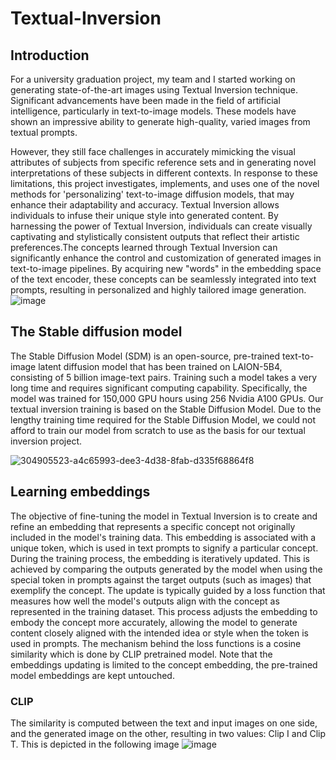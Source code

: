 # Textual-Inversion
## Introduction
For a university graduation project, my team and I started working on generating state-of-the-art images using Textual Inversion technique.
Significant advancements have been made in the field of artificial intelligence, particularly in text-to-image models. These models have shown an impressive ability to generate high-quality, varied images from textual prompts.

However, they still face challenges in accurately mimicking the visual attributes of subjects from specific reference sets and in generating novel interpretations of these subjects in different contexts. In response to these limitations, this project investigates, implements, and uses one of the novel methods for 'personalizing' text-to-image diffusion models, that may enhance their adaptability and accuracy.
Textual Inversion allows individuals to infuse their unique style into generated content. By harnessing the power of Textual Inversion, individuals can create visually captivating and stylistically consistent outputs that reflect their artistic preferences.The concepts learned through Textual Inversion can significantly enhance the control and customization of generated images in text-to-image pipelines. By acquiring new "words" in the embedding space of the text encoder, these concepts can be seamlessly integrated into text prompts, resulting in personalized and highly tailored image generation.
![image](https://github.com/moayyad16/Textual-Inversion/assets/93573570/acf0018e-17a1-4ca5-98e5-f0bbdddc8163)

## The Stable diffusion model
The Stable Diffusion Model (SDM) is an open-source, pre-trained text-to-image latent diffusion model that has been trained on LAION-5B4, consisting of 5 billion image-text pairs. Training such a model takes a very long time and requires significant computing capability. Specifically, the model was trained for 150,000 GPU hours using 256 Nvidia A100 GPUs.
Our textual inversion training is based on the Stable Diffusion Model. Due to the lengthy training time required for the Stable Diffusion Model, we could not afford to train our model from scratch to use as the basis for our textual inversion project.

![304905523-a4c65993-dee3-4d38-8fab-d335f68864f8](https://github.com/moayyad16/Textual-Inversion/assets/93573570/147213ae-d96d-4e3a-bad0-f74d13751671)


## Learning embeddings
The objective of fine-tuning the model in Textual Inversion is to create and refine an embedding that represents a specific concept not originally included in the model's training data. This embedding is associated with a unique token, which is used in text prompts to signify a particular concept. During the training process, the embedding is iteratively updated. This is achieved by comparing the outputs generated by the model when using the special token in prompts against the target outputs (such as images) that exemplify the concept. The update is typically guided by a loss function that measures how well the model's outputs align with the concept as represented in the training dataset. This process adjusts the embedding to embody the concept more accurately, allowing the model to generate content closely aligned with the intended idea or style when the token is used in prompts. The mechanism behind the loss functions is a cosine similarity which is done by CLIP pretrained model. Note that the embeddings updating is limited to the concept embedding, the pre-trained model embeddings are kept untouched.

### CLIP
The similarity is computed between the text and input images on one side, and the generated image on the other, resulting in two values: Clip I and Clip T. This is depicted in the following image
![image](https://github.com/moayyad16/Textual-Inversion/assets/93573570/8938e3e7-8431-4b8c-8785-25b5f03f8c1d)
